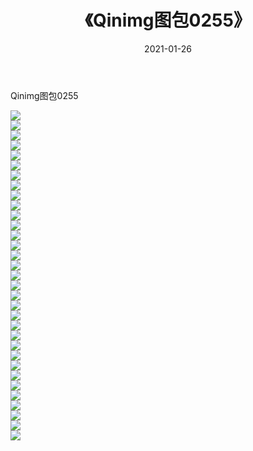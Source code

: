 ﻿---
layout: post
title:  《Qinimg图包0255》
date:   2021-01-26
img: http://imgx.orgx.ga/Qinimg图包/Qinimg图包0255/000.jpg
categories: [美女, 清纯, 唯美]
---

Qinimg图包0255

 ![](http://imgx.orgx.ga/Qinimg图包/Qinimg图包0255/001.jpg) <br>![](http://imgx.orgx.ga/Qinimg图包/Qinimg图包0255/002.jpg) <br>![](http://imgx.orgx.ga/Qinimg图包/Qinimg图包0255/003.jpg) <br>![](http://imgx.orgx.ga/Qinimg图包/Qinimg图包0255/004.jpg) <br>![](http://imgx.orgx.ga/Qinimg图包/Qinimg图包0255/005.jpg) <br>![](http://imgx.orgx.ga/Qinimg图包/Qinimg图包0255/006.jpg) <br>![](http://imgx.orgx.ga/Qinimg图包/Qinimg图包0255/007.jpg) <br>![](http://imgx.orgx.ga/Qinimg图包/Qinimg图包0255/008.jpg) <br>![](http://imgx.orgx.ga/Qinimg图包/Qinimg图包0255/009.jpg) <br>![](http://imgx.orgx.ga/Qinimg图包/Qinimg图包0255/010.jpg) <br>![](http://imgx.orgx.ga/Qinimg图包/Qinimg图包0255/011.jpg) <br>![](http://imgx.orgx.ga/Qinimg图包/Qinimg图包0255/012.jpg) <br>![](http://imgx.orgx.ga/Qinimg图包/Qinimg图包0255/013.jpg) <br>![](http://imgx.orgx.ga/Qinimg图包/Qinimg图包0255/014.jpg) <br>![](http://imgx.orgx.ga/Qinimg图包/Qinimg图包0255/015.jpg) <br>![](http://imgx.orgx.ga/Qinimg图包/Qinimg图包0255/016.jpg) <br>![](http://imgx.orgx.ga/Qinimg图包/Qinimg图包0255/017.jpg) <br>![](http://imgx.orgx.ga/Qinimg图包/Qinimg图包0255/018.jpg) <br>![](http://imgx.orgx.ga/Qinimg图包/Qinimg图包0255/019.jpg) <br>![](http://imgx.orgx.ga/Qinimg图包/Qinimg图包0255/020.jpg) <br>![](http://imgx.orgx.ga/Qinimg图包/Qinimg图包0255/021.jpg) <br>![](http://imgx.orgx.ga/Qinimg图包/Qinimg图包0255/022.jpg) <br>![](http://imgx.orgx.ga/Qinimg图包/Qinimg图包0255/023.jpg) <br>![](http://imgx.orgx.ga/Qinimg图包/Qinimg图包0255/024.jpg) <br>![](http://imgx.orgx.ga/Qinimg图包/Qinimg图包0255/025.jpg) <br>![](http://imgx.orgx.ga/Qinimg图包/Qinimg图包0255/026.jpg) <br>![](http://imgx.orgx.ga/Qinimg图包/Qinimg图包0255/027.jpg) <br>![](http://imgx.orgx.ga/Qinimg图包/Qinimg图包0255/028.jpg) <br>![](http://imgx.orgx.ga/Qinimg图包/Qinimg图包0255/029.jpg) <br>![](http://imgx.orgx.ga/Qinimg图包/Qinimg图包0255/030.jpg) <br>![](http://imgx.orgx.ga/Qinimg图包/Qinimg图包0255/031.jpg) <br>![](http://imgx.orgx.ga/Qinimg图包/Qinimg图包0255/032.jpg) <br>![](http://imgx.orgx.ga/Qinimg图包/Qinimg图包0255/033.jpg) <br>